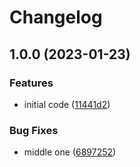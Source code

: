 # Changelog

## 1.0.0 (2023-01-23)


### Features

* initial code ([11441d2](https://github.com/flovogt/test-lib-rp/commit/11441d28d0fcb68c153acb34410f38389f71bde3))


### Bug Fixes

* middle one ([6897252](https://github.com/flovogt/test-lib-rp/commit/68972520a363f6ef6c419df295ef11e8d39b9c9c))
